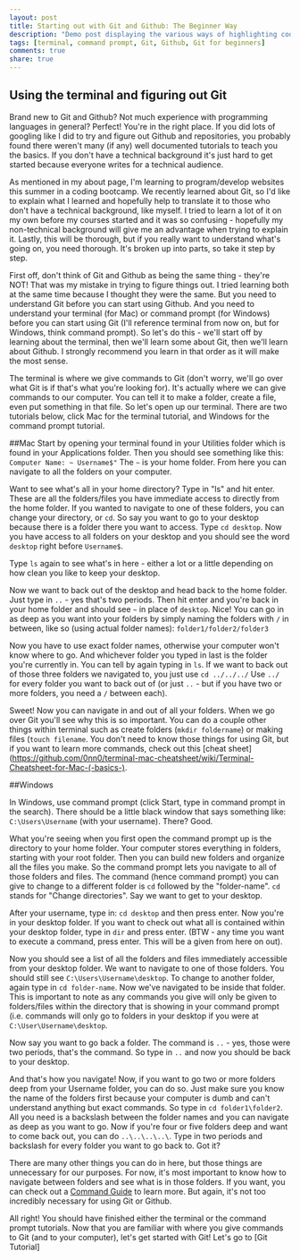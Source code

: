 ```yaml
---
layout: post
title: Starting out with Git and Github: The Beginner Way
description: "Demo post displaying the various ways of highlighting code in Markdown."
tags: [terminal, command prompt, Git, Github, Git for beginners]
comments: true
share: true  
---
```


## Using the terminal and figuring out Git

Brand new to Git and Github? Not much experience with programming languages in general? Perfect! You're in the right place. If you did lots of googling like I did to try and figure out Github and repositories, you probably found there weren't many (if any) well documented tutorials to teach you the basics. If you don't have a technical background it's just hard to get started because everyone writes for a technical audience.

As mentioned in my about page, I'm learning to program/develop websites this summer in a coding bootcamp. We recently learned about Git, so I'd like to explain what I learned and hopefully help to translate it to those who don't have a technical background, like myself. I tried to learn a lot of it on my own before my courses started and it was so confusing - hopefully my non-technical background will give me an advantage when trying to explain it. Lastly, this will be thorough, but if you really want to understand what's going on, you need thorough. It's broken up into parts, so take it step by step.

First off, don't think of Git and Github as being the same thing - they're NOT! That was my mistake in trying to figure things out. I tried learning both at the same time because I thought they were the same. But you need to understand Git before you can start using Github. And you need to understand your terminal (for Mac) or command prompt (for Windows) before you can start using Git (I'll reference terminal from now on, but for Windows, think command prompt). So let's do this - we'll start off by learning about the terminal, then we'll learn some about Git, then we'll learn about Github. I strongly recommend you learn in that order as it will make the most sense.

The terminal is where we give commands to Git (don't worry, we'll go over what Git is if that's what you're looking for). It's actually where we can give commands to our computer. You can tell it to make a folder, create a file, even put something in that file. So let's open up our terminal. There are two tutorials below, click Mac for the terminal tutorial, and Windows for the command prompt tutorial.

##Mac
Start by opening your terminal found in your Utilities folder which is found in your Applications folder. Then you should see something like this: `Computer Name: ~ Username$"` The `~` is your home folder. From here you can navigate to all the folders on your computer.

Want to see what's all in your home directory? Type in "ls" and hit enter. These are all the folders/files you have immediate access to directly from the home folder. If you wanted to navigate to one of these folders, you can change your directory, or `cd`. So say you want to go to your desktop because there is a folder there you want to access. Type `cd desktop`. Now you have access to all folders on your desktop and you should see the word `desktop` right before `Username$`.

Type `ls` again to see what's in here - either a lot or a little depending on how clean you like to keep your desktop.

Now we want to back out of the desktop and head back to the home folder. Just type in `..` - yes that's two periods. Then hit enter and you're back in your home folder and should see `~` in place of `desktop`.  Nice! You can go in as deep as you want into your folders by simply naming the folders with `/` in between, like so (using actual folder names): `folder1/folder2/folder3`

Now you have to use exact folder names, otherwise your computer won't know where to go. And whichever folder you typed in last is the folder you're currently in. You can tell by again typing in `ls`. If we want to back out of those three folders we navigated to, you just use `cd ../../../` Use `../` for every folder you want to back out of (or just `..` - but if you have two or more folders, you need a `/` between each).

Sweet! Now you can navigate in and out of all your folders. When we go over Git you'll see why this is so important. You can do a couple other things within terminal such as create folders (`mkdir foldername`) or making files (`touch filename`. You don't need to know those things for using Git, but if you want to learn more commands, check out this [cheat sheet](https://github.com/0nn0/terminal-mac-cheatsheet/wiki/Terminal-Cheatsheet-for-Mac-(-basics-).

##Windows

In Windows, use command prompt (click Start, type in command prompt in the search). There should be a little black window that says something like: `C:\Users\Username` (with your username). There? Good.

What you're seeing when you first open the command prompt up is the directory to your home folder. Your computer stores everything in folders, starting with your root folder. Then you can build new folders and organize all the files you make. So the command prompt lets you navigate to all of those folders and files. The command (hence command prompt) you can give to change to a different folder is `cd` followed by the "folder-name". `cd` stands for "Change directories". Say we want to get to your desktop. 

After your username, type in:
`cd desktop` and then press enter. Now you're in your desktop folder. If you want to check out what all is contained within your desktop folder, type in `dir` and press enter. (BTW - any time you want to execute a command, press enter. This will be a given from here on out).

Now you should see a list of all the folders and files immediately accessible from your desktop folder. We want to navigate to one of those folders. You should still see `C:\Users\Username\desktop`. To change to another folder, again type in `cd folder-name`. Now we've navigated to be inside that folder. This is important to note as any commands you give will only be given to folders/files within the directory that is showing in your command prompt (i.e. commands will only go to folders in your desktop if you were at `C:\User\Username\desktop`.

Now say you want to go back a folder. The command is `..`  - yes, those were two periods, that's the command. So type in `..` and now you should be back to your desktop.

And that's how you navigate! Now, if you want to go two or more folders deep from your Username folder, you can do so. Just make sure you know the name of the folders first because your computer is dumb and can't understand anything but exact commands. So type in `cd folder1\folder2`. All you need is a backslash between the folder names and you can navigate as deep as you want to go. Now if you're four or five folders deep and want to come back out, you can do `..\..\..\..\`. Type in two periods and backslash for every folder you want to go back to. Got it?

There are many other things you can do in here, but those things are unnecessary for our purposes. For now, it's most important to know how to navigate between folders and see what is in those folders. If you want, you can check out a [Command Guide](https://dosprompt.info/commands/) to learn more. But again, it's not too incredibly necessary for using Git or Github.

All right! You should have finished either the terminal or the command prompt tutorials. Now that you are familiar with where you give commands to Git (and to your computer), let's get started with Git! Let's go to [Git Tutorial]

